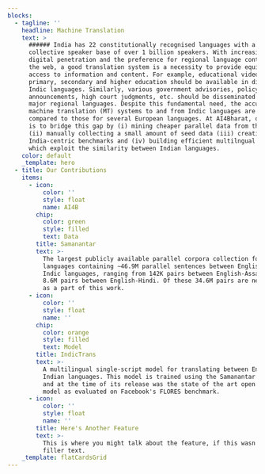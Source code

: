```yaml
---
blocks:
  - tagline: ''
    headline: Machine Translation
    text: >
      ###### India has 22 constitutionally recognised languages with a
      collective speaker base of over 1 billion speakers. With increasing
      digital penetration and the preference for regional language content on
      the web, a good translation system is a necessity to provide equitable
      access to information and content. For example, educational videos for
      primary, secondary and higher education should be available in different
      Indic languages. Similarly, various government advisories, policy
      announcements, high court judgments, etc. should be disseminated in all
      major regional languages. Despite this fundamental need, the accuracy of
      machine translation (MT) systems to and from Indic languages are poorer
      compared to those for several European languages. At AI4Bharat, our goal
      is to bridge this gap by (i) mining cheaper parallel data from the web
      (ii) manually collecting a small amount of seed data (iii) creating robust
      India-centric benchmarks and (iv) building efficient multilngual models
      which exploit the similarity between Indian languages.
    color: default
    _template: hero
  - title: Our Contributions
    items:
      - icon:
          color: ''
          style: float
          name: AI4B
        chip:
          color: green
          style: filled
          text: Data
        title: Samanantar
        text: >-
          The largest publicly available parallel corpora collection for Indic
          languages containing ∼46.9M parallel sentences between English and 11
          Indic languages, ranging from 142K pairs between English-Assamese to
          8.6M pairs between English-Hindi. Of these 34.6M pairs are newly mined
          as a part of this work.
      - icon:
          color: ''
          style: float
          name: ''
        chip:
          color: orange
          style: filled
          text: Model
        title: IndicTrans
        text: >-
          A multilingual single-script model for translating between English and
          Indian languages. This model is trained using the Samanantar corpus
          and at the time of its release was the state of the art open source
          model as evaluated on Facebook's FLORES benchmark.
      - icon:
          color: ''
          style: float
          name: ''
        title: Here's Another Feature
        text: >-
          This is where you might talk about the feature, if this wasn't just
          filler text.
    _template: flatCardsGrid
---
```


